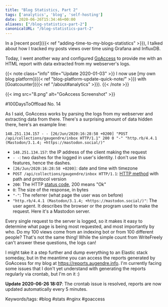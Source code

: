 ```yaml
---
title: "Blog Statistics, Part 2"
tags: ['analytics', 'blog', 'self-hosting']
date: 2020-06-26T15:34:46+00:00
aliases: ["/blog-statistics-part-2"]
canonicalURL: "/blog-statistics-part-2"
---
```

In a [recent post]({{< ref "adding-time-to-my-blogs-statistics" >}}), I talked about how I tracked my posts views over time using Grafana and InfluxDB.

Today, I went another way and configured [GoAccess](http://goaccess.io/) to provide me with an HTML report with data extracted from my webserver's logs.

{{< note class="info" title="Update 2020-01-03" >}}
I now use [my own blog platform]({{< ref "blog-platform-update-quick-note/" >}}) with [Goatcounter]({{< ref "/about#analytics" >}}).
{{< /note >}}

{{< img src="8.png" alt="GoAccess Screenshot" >}}

#100DaysToOffload No. 14<!--more-->

As I said, GoAccess works by parsing the logs from my webserver and extracting data from there. There's a surprising amount of data hidden there, here's an example line:

```text
148.251.134.157 - - [26/Jun/2020:16:28:58 +0200] "POST /api/collections/gaugendre/inbox HTTP/1.1" 200 0 "-" "http.rb/4.4.1 (Mastodon/3.1.4; +https://mastodon.social/)"
```

* `148.251.134.157`: the IP address of the client making the request
* `- -`: two dashes for the logged in user's identity. I don't use this features, hence the dashes.
* `[26/Jun/2020:16:28:58 +0200]`: date and time with timezone
* `POST /api/collections/gaugendre/inbox HTTP/1.1`: [HTTP method](https://en.wikipedia.org/wiki/Hypertext_Transfer_Protocol#Request_methods) with path and protocol version
* `200`: The HTTP [status code](https://en.wikipedia.org/wiki/List_of_HTTP_status_codes), 200 means "Ok"
* `0`: The size of the response, in bytes
* `"-"`: The referrer (what page the user was on before)
* `"http.rb/4.4.1 (Mastodon/3.1.4; +https://mastodon.social/)"`: The user agent. It describes the browser or the program used to make the request. Here it's a Mastodon server.

Every single request to the server is logged, so it makes it easy to determine what page is being most requested, and most importantly by who. Do my 100 views come from an indexing bot or from 100 different people? That's not the same thing! While the simple count from WriteFreely can't answer these questions, the logs can!

I might take it a step further and dump everything to an Elastic stack someday, but in the meantime you can access the reports generated by GoAccess for my blog at https://reports.augendre.info. I'm currently facing some issues that I don't yet understand with generating the reports regularly via crontab, but I'm on it :)

**Update 2020-06-26 18:07**: The crontab issue is resolved, reports are now updated automatically every 5 minutes.

Keywords/tags:
#blog #stats #nginx #goaccess
